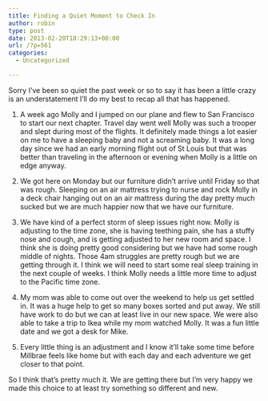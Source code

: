 ```yaml
---
title: Finding a Quiet Moment to Check In
author: robin
type: post
date: 2013-02-20T18:29:13+00:00
url: /?p=561
categories:
  - Uncategorized

---
```

Sorry I&#8217;ve been so quiet the past week or so to say it has been a little crazy is an understatement I&#8217;ll do my best to recap all that has happened. 

1. A week ago Molly and I jumped on our plane and flew to San Francisco to start our next chapter. Travel day went well Molly was such a trooper and slept during most of the flights. It definitely made things a lot easier on me to have a sleeping baby and not a screaming baby. It was a long day since we had an early morning flight out of St Louis but that was better than traveling in the afternoon or evening when Molly is a little on edge anyway. 

2. We got here on Monday but our furniture didn&#8217;t arrive until Friday so that was rough. Sleeping on an air mattress trying to nurse and rock Molly in a deck chair hanging out on an air mattress during the day pretty much sucked but we are much happier now that we have our furniture. 

3. We have kind of a perfect storm of sleep issues right now. Molly is adjusting to the time zone, she is having teething pain, she has a stuffy nose and cough, and is getting adjusted to her new room and space. I think she is doing pretty good considering but we have had some rough middle of nights. Those 4am struggles are pretty rough but we are getting through it. I think we will need to start some real sleep training in the next couple of weeks. I think Molly needs a little more time to adjust to the Pacific time zone. 

4. My mom was able to come out over the weekend to help us get settled in. It was a huge help to get so many boxes sorted and put away. We still have work to do but we can at least live in our new space. We were also able to take a trip to Ikea while my mom watched Molly. It was a fun little date and we got a desk for Mike. 

5. Every little thing is an adjustment and I know it&#8217;ll take some time before Millbrae feels like home but with each day and each adventure we get closer to that point. 

So I think that&#8217;s pretty much it. We are getting there but I&#8217;m very happy we made this choice to at least try something so different and new.